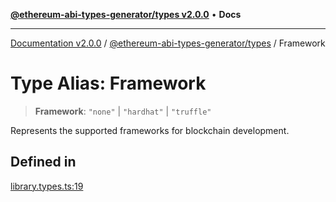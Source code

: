 [**@ethereum-abi-types-generator/types v2.0.0**](../README.md) • **Docs**

***

[Documentation v2.0.0](../../../packages.md) / [@ethereum-abi-types-generator/types](../README.md) / Framework

# Type Alias: Framework

> **Framework**: `"none"` \| `"hardhat"` \| `"truffle"`

Represents the supported frameworks for blockchain development.

## Defined in

[library.types.ts:19](https://github.com/niZmosis/ethereum-abi-types-generator/blob/34014c6ac1a58a7622fbd21e7421270aae38bf36/packages/types/src/library.types.ts#L19)
